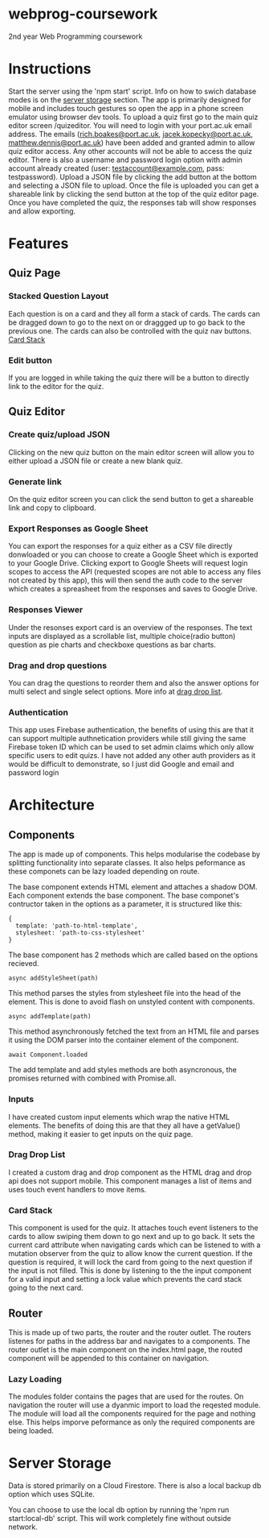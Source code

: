 # webprog-coursework
2nd year Web Programming coursework

# Instructions
Start the server using the 'npm start' script. Info on how to swich database modes is on
the [server storage](#server-storage) section. The app is primarily designed for mobile and 
includes touch gestures so open the app in a phone screen emulator using browser dev tools. 
To upload a quiz first go to the main quiz editor screen /quizeditor. You will need to login 
with your port.ac.uk email address. The emails (rich.boakes@port.ac.uk, 
jacek.kopecky@port.ac.uk, matthew.dennis@port.ac.uk) have been added and granted admin to 
allow quiz editor access. Any other accounts will not be able to access the quiz editor. 
There is also a username and password login option with admin account already created
(user: testaccount@example.com, pass: testpassword). Upload a JSON file by clicking the add 
button at the bottom and selecting a JSON file to upload. Once the file is uploaded you can 
get a shareable link by clicking the send button at the top of the quiz editor page. Once 
you have completed the quiz, the responses tab will show responses and allow exporting.

# Features

## Quiz Page

### Stacked Question Layout
Each question is on a card and they all form a stack of cards. The cards can be dragged down to
go to the next on or draggged up to go back to the previous one. The cards can also be controlled 
with the quiz nav buttons. [Card Stack](#card-stack)

### Edit button
If you are logged in while taking the quiz there will be a button to directly link to the editor
for the quiz.

## Quiz Editor

### Create quiz/upload JSON
Clicking on the new quiz button on the main editor screen will allow you to either upload a JSON
file or create a new blank quiz.

### Generate link
On the quiz editor screen you can click the send button to get a shareable link and copy to
clipboard.

### Export Responses as Google Sheet
You can export the responses for a quiz either as a CSV file directly donwloaded or you
can choose to create a Google Sheet which is exported to your Google Drive. Clicking export 
to Google Sheets will request login scopes to access the API (requested scopes are not able
to access any files not created by this app), this will then send the auth code to the server
which creates a spreasheet from the responses and saves to Google Drive.

### Responses Viewer
Under the resonses export card is an overview of the responses. The text inputs are displayed as
a scrollable list, multiple choice(radio button) question as pie charts and checkboxe questions as
bar charts.

### Drag and drop questions
You can drag the questions to reorder them and also the answer options for multi select and single
select options. More info at [drag drop list](#drag-drop-list).

### Authentication
This app uses Firebase authentication, the benefits of using this are that it can support
multiple authnetication providers while still giving the same Firebase token ID which can be
used to set admin claims which only allow specific users to edit quizs. I have not added any
other auth providers as it would be difficult to demonstrate, so I just did Google and email
and password login

# Architecture

## Components
The app is made up of components. This helps modularise the codebase by splitting functionality 
into separate classes. It also helps peformance as these componets can be lazy loaded depending
on route.

The base component extends HTML element and attaches a shadow DOM. Each component extends the
base component. The base componet's contructor taken in the options as a parameter, it is 
structured like this:
```
{
  template: 'path-to-html-template',
  stylesheet: 'path-to-css-stylesheet'
}
```
The base component has 2 methods which are called based on the options recieved.
```
async addStyleSheet(path)
```
This method parses the styles from stylesheet file into the head of the element. This is done to
avoid flash on unstyled content with components.
```
async addTemplate(path)
```
This method asynchronously fetched the text from an HTML file and parses it using the DOM parser
into the container element of the component.
```
await Component.loaded
```
The add template and add styles methods are both asyncronous, the promises returned with combined with
Promise.all.

### Inputs
I have created custom input elements which wrap the native HTML elements. The benefits of doing this
are that they all have a getValue() method, making it easier to get inputs on the quiz page.

### Drag Drop List
I created a custom drag and drop component as the HTML drag and drop api does not support mobile.
This component manages a list of items and uses touch event handlers to move items.

### Card Stack
This component is used for the quiz. It attaches touch event listeners to the cards to allow swiping
them down to go next and up to go back. It sets the current card attribute when navigating cards which
can be listened to with a mutation observer from the quiz to allow know the current question.
If the question is required, it will lock the card from going to the next question if the input is
not filled. This is done by listening to the the input component for a valid input and setting a lock
value which prevents the card stack going to the next card.

## Router
This is made up of two parts, the router and the router outlet. The routers listenes for paths
in the address bar and navigates to a components. The router outlet is the main component on the
index.html page, the routed component will be appended to this container on navigation.

### Lazy Loading
The modules folder contains the pages that are used for the routes. On navigation the router will
use a dyanmic import to load the reqested module. The module will load all the components required
for the page and nothing else. This helps imporve peformance as only the required components are
being loaded.

# Server Storage
Data is stored primarily on a Cloud Firestore. There is also a local backup db option which uses
SQLite.

You can choose to use the local db option by running the 'npm run start:local-db' script. This will work
completely fine without outside network.